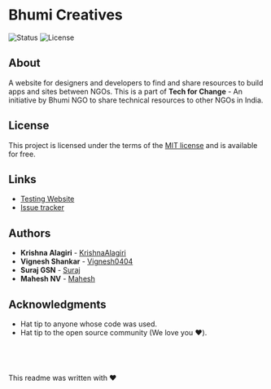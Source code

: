 # Bhumi Creatives
![Status](https://img.shields.io/website/https/about-blank.svg)
![License](https://img.shields.io/badge/license-MIT-yellowgreen.svg)

## About
A website for designers and developers to find and share resources to build apps and sites between NGOs. This is a part of **Tech for Change** - An initiative by Bhumi NGO to share technical resources to other NGOs in India.  

## License
This project is licensed under the terms of the [MIT license](LICENSE) and is available for free.

## Links
-   [Testing Website](http://about:blank)
-   [Issue tracker](https://github.com/KrishnaAlagiri/Bhumi-Creatives/issues)

## Authors
* **Krishna Alagiri** - [KrishnaAlagiri](https://github.com/KrishnaAlagiri/)
* **Vignesh Shankar** - [Vignesh0404](https://github.com/Vignesh0404/)
* **Suraj GSN** - [Suraj](https://github.com/gsnvsuraj/)
* **Mahesh NV** - [Mahesh](https://github.com/MAHESH-N-V/)

## Acknowledgments
* Hat tip to anyone whose code was used.
* Hat tip to the open source community (We love you ❤️).

## <br>
This readme was written with ❤️
